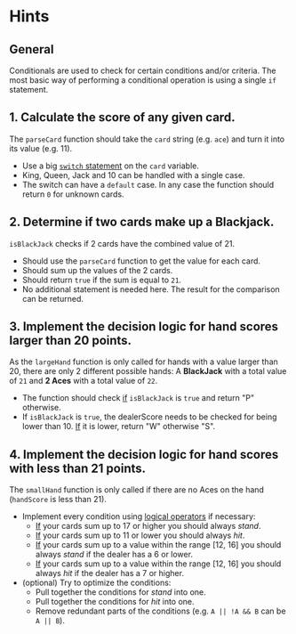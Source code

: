 # Hints

## General

Conditionals are used to check for certain conditions and/or criteria. The most basic way of performing a conditional operation is using a single `if` statement.

## 1. Calculate the score of any given card.

The `parseCard` function should take the `card` string (e.g. `ace`) and turn it into its value (e.g. 11).

- Use a big [`switch` statement][switch-statement] on the `card` variable.
- King, Queen, Jack and 10 can be handled with a single case.
- The switch can have a `default` case. In any case the function should return `0` for unknown cards.

## 2. Determine if two cards make up a Blackjack.

`isBlackJack` checks if 2 cards have the combined value of 21.

- Should use the `parseCard` function to get the value for each card.
- Should sum up the values of the 2 cards.
- Should return `true` if the sum is equal to `21`.
- No additional statement is needed here. The result for the comparison can be returned.

## 3. Implement the decision logic for hand scores larger than 20 points.

As the `largeHand` function is only called for hands with a value larger than 20, there are only 2 different possible hands: A **BlackJack** with a total value of `21` and **2 Aces** with a total value of `22`.

- The function should check [if][if-statement] `isBlackJack` is `true` and return "P" otherwise.
- If `isBlackJack` is `true`, the dealerScore needs to be checked for being lower than 10. [If][if-statement] it is lower, return "W" otherwise "S".

## 4. Implement the decision logic for hand scores with less than 21 points.

The `smallHand` function is only called if there are no Aces on the hand (`handScore` is less than 21).

- Implement every condition using [logical operators][logical-operators] if necessary:
  - [If][if-statement] your cards sum up to 17 or higher you should always _stand_.
  - [If][if-statement] your cards sum up to 11 or lower you should always _hit_.
  - [If][if-statement] your cards sum up to a value within the range [12, 16] you should always _stand_ if the dealer has a 6 or lower.
  - [If][if-statement] your cards sum up to a value within the range [12, 16] you should always _hit_ if the dealer has a 7 or higher.
- (optional) Try to optimize the conditions:
  - Pull together the conditions for _stand_ into one.
  - Pull together the conditions for _hit_ into one.
  - Remove redundant parts of the conditions (e.g. `A || !A && B` can be `A || B`).

[logical-operators]: https://docs.oracle.com/javase/tutorial/java/nutsandbolts/op2.html
[if-statement]: https://docs.oracle.com/javase/tutorial/java/nutsandbolts/if.html
[switch-statement]: https://docs.oracle.com/javase/tutorial/java/nutsandbolts/switch.html
